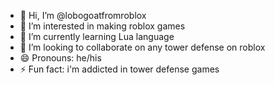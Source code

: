 - 👋 Hi, I’m @lobogoatfromroblox
- 👀 I’m interested in making roblox games
- 🌱 I’m currently learning Lua language
- 💞️ I’m looking to collaborate on any tower defense on roblox
- 😄 Pronouns: he/his
- ⚡ Fun fact: i'm addicted in tower defense games
<!---
lobogoatfromroblox/lobogoatfromroblox is a ✨ special ✨ repository because its `README.md` (this file) appears on your GitHub profile.
You can click the Preview link to take a look at your changes.
--->
